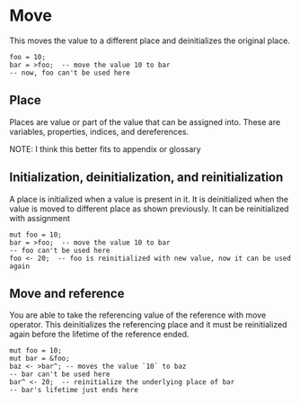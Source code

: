 # Move

This moves the value to a different place and deinitializes the original place.

```butter
foo = 10;
bar = >foo;  -- move the value 10 to bar
-- now, foo can't be used here
```

## Place

Places are value or part of the value that can be assigned into. These are variables, properties, indices, and dereferences.

NOTE: I think this better fits to appendix or glossary

## Initialization, deinitialization, and reinitialization

A place is initialized when a value is present in it. It is deinitialized when the value is moved to different place as shown previously. It can be reinitialized with assignment

```butter
mut foo = 10;
bar = >foo;  -- move the value 10 to bar
-- foo can't be used here
foo <- 20;  -- foo is reinitialized with new value, now it can be used again
```

## Move and reference

You are able to take the referencing value of the reference with move operator. This deinitializes the referencing place and it must be reinitialized again before the lifetime of the reference ended.

```butter
mut foo = 10;
mut bar = &foo;
baz <- >bar^; -- moves the value `10` to baz
-- bar can't be used here
bar^ <- 20;  -- reinitialize the underlying place of bar
-- bar's lifetime just ends here
```
